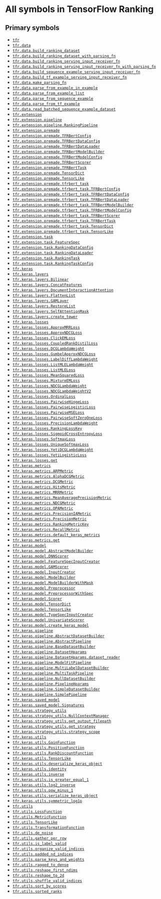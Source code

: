 # All symbols in TensorFlow Ranking

<!-- Insert buttons and diff -->

## Primary symbols

*   <a href="../tfr.md"><code>tfr</code></a>
*   <a href="../tfr/data.md"><code>tfr.data</code></a>
*   <a href="../tfr/data/build_ranking_dataset.md"><code>tfr.data.build_ranking_dataset</code></a>
*   <a href="../tfr/data/build_ranking_dataset_with_parsing_fn.md"><code>tfr.data.build_ranking_dataset_with_parsing_fn</code></a>
*   <a href="../tfr/data/build_ranking_serving_input_receiver_fn.md"><code>tfr.data.build_ranking_serving_input_receiver_fn</code></a>
*   <a href="../tfr/data/build_ranking_serving_input_receiver_fn_with_parsing_fn.md"><code>tfr.data.build_ranking_serving_input_receiver_fn_with_parsing_fn</code></a>
*   <a href="../tfr/data/build_sequence_example_serving_input_receiver_fn.md"><code>tfr.data.build_sequence_example_serving_input_receiver_fn</code></a>
*   <a href="../tfr/data/build_tf_example_serving_input_receiver_fn.md"><code>tfr.data.build_tf_example_serving_input_receiver_fn</code></a>
*   <a href="../tfr/data/make_parsing_fn.md"><code>tfr.data.make_parsing_fn</code></a>
*   <a href="../tfr/data/parse_from_example_in_example.md"><code>tfr.data.parse_from_example_in_example</code></a>
*   <a href="../tfr/data/parse_from_example_list.md"><code>tfr.data.parse_from_example_list</code></a>
*   <a href="../tfr/data/parse_from_sequence_example.md"><code>tfr.data.parse_from_sequence_example</code></a>
*   <a href="../tfr/data/parse_from_tf_example.md"><code>tfr.data.parse_from_tf_example</code></a>
*   <a href="../tfr/data/read_batched_sequence_example_dataset.md"><code>tfr.data.read_batched_sequence_example_dataset</code></a>
*   <a href="../tfr/extension.md"><code>tfr.extension</code></a>
*   <a href="../tfr/extension/pipeline.md"><code>tfr.extension.pipeline</code></a>
*   <a href="../tfr/extension/pipeline/RankingPipeline.md"><code>tfr.extension.pipeline.RankingPipeline</code></a>
*   <a href="../tfr/extension/premade.md"><code>tfr.extension.premade</code></a>
*   <a href="../tfr/extension/premade/TFRBertConfig.md"><code>tfr.extension.premade.TFRBertConfig</code></a>
*   <a href="../tfr/extension/premade/TFRBertDataConfig.md"><code>tfr.extension.premade.TFRBertDataConfig</code></a>
*   <a href="../tfr/extension/premade/TFRBertDataLoader.md"><code>tfr.extension.premade.TFRBertDataLoader</code></a>
*   <a href="../tfr/extension/premade/TFRBertModelBuilder.md"><code>tfr.extension.premade.TFRBertModelBuilder</code></a>
*   <a href="../tfr/extension/premade/TFRBertModelConfig.md"><code>tfr.extension.premade.TFRBertModelConfig</code></a>
*   <a href="../tfr/extension/premade/TFRBertScorer.md"><code>tfr.extension.premade.TFRBertScorer</code></a>
*   <a href="../tfr/extension/premade/TFRBertTask.md"><code>tfr.extension.premade.TFRBertTask</code></a>
*   <a href="../tfr/extension/premade/TensorDict.md"><code>tfr.extension.premade.TensorDict</code></a>
*   <a href="../tfr/keras/model/TensorLike.md"><code>tfr.extension.premade.TensorLike</code></a>
*   <a href="../tfr/extension/premade/tfrbert_task.md"><code>tfr.extension.premade.tfrbert_task</code></a>
*   <a href="../tfr/extension/premade/TFRBertConfig.md"><code>tfr.extension.premade.tfrbert_task.TFRBertConfig</code></a>
*   <a href="../tfr/extension/premade/TFRBertDataConfig.md"><code>tfr.extension.premade.tfrbert_task.TFRBertDataConfig</code></a>
*   <a href="../tfr/extension/premade/TFRBertDataLoader.md"><code>tfr.extension.premade.tfrbert_task.TFRBertDataLoader</code></a>
*   <a href="../tfr/extension/premade/TFRBertModelBuilder.md"><code>tfr.extension.premade.tfrbert_task.TFRBertModelBuilder</code></a>
*   <a href="../tfr/extension/premade/TFRBertModelConfig.md"><code>tfr.extension.premade.tfrbert_task.TFRBertModelConfig</code></a>
*   <a href="../tfr/extension/premade/TFRBertScorer.md"><code>tfr.extension.premade.tfrbert_task.TFRBertScorer</code></a>
*   <a href="../tfr/extension/premade/TFRBertTask.md"><code>tfr.extension.premade.tfrbert_task.TFRBertTask</code></a>
*   <a href="../tfr/extension/premade/TensorDict.md"><code>tfr.extension.premade.tfrbert_task.TensorDict</code></a>
*   <a href="../tfr/keras/model/TensorLike.md"><code>tfr.extension.premade.tfrbert_task.TensorLike</code></a>
*   <a href="../tfr/extension/task.md"><code>tfr.extension.task</code></a>
*   <a href="../tfr/extension/task/FeatureSpec.md"><code>tfr.extension.task.FeatureSpec</code></a>
*   <a href="../tfr/extension/task/RankingDataConfig.md"><code>tfr.extension.task.RankingDataConfig</code></a>
*   <a href="../tfr/extension/task/RankingDataLoader.md"><code>tfr.extension.task.RankingDataLoader</code></a>
*   <a href="../tfr/extension/task/RankingTask.md"><code>tfr.extension.task.RankingTask</code></a>
*   <a href="../tfr/extension/task/RankingTaskConfig.md"><code>tfr.extension.task.RankingTaskConfig</code></a>
*   <a href="../tfr/keras.md"><code>tfr.keras</code></a>
*   <a href="../tfr/keras/layers.md"><code>tfr.keras.layers</code></a>
*   <a href="../tfr/keras/layers/Bilinear.md"><code>tfr.keras.layers.Bilinear</code></a>
*   <a href="../tfr/keras/layers/ConcatFeatures.md"><code>tfr.keras.layers.ConcatFeatures</code></a>
*   <a href="../tfr/keras/layers/DocumentInteractionAttention.md"><code>tfr.keras.layers.DocumentInteractionAttention</code></a>
*   <a href="../tfr/keras/layers/FlattenList.md"><code>tfr.keras.layers.FlattenList</code></a>
*   <a href="../tfr/keras/layers/GAMLayer.md"><code>tfr.keras.layers.GAMLayer</code></a>
*   <a href="../tfr/keras/layers/RestoreList.md"><code>tfr.keras.layers.RestoreList</code></a>
*   <a href="../tfr/keras/layers/SelfAttentionMask.md"><code>tfr.keras.layers.SelfAttentionMask</code></a>
*   <a href="../tfr/keras/layers/create_tower.md"><code>tfr.keras.layers.create_tower</code></a>
*   <a href="../tfr/keras/losses.md"><code>tfr.keras.losses</code></a>
*   <a href="../tfr/keras/losses/ApproxMRRLoss.md"><code>tfr.keras.losses.ApproxMRRLoss</code></a>
*   <a href="../tfr/keras/losses/ApproxNDCGLoss.md"><code>tfr.keras.losses.ApproxNDCGLoss</code></a>
*   <a href="../tfr/keras/losses/ClickEMLoss.md"><code>tfr.keras.losses.ClickEMLoss</code></a>
*   <a href="../tfr/keras/losses/CoupledRankDistilLoss.md"><code>tfr.keras.losses.CoupledRankDistilLoss</code></a>
*   <a href="../tfr/keras/losses/DCGLambdaWeight.md"><code>tfr.keras.losses.DCGLambdaWeight</code></a>
*   <a href="../tfr/keras/losses/GumbelApproxNDCGLoss.md"><code>tfr.keras.losses.GumbelApproxNDCGLoss</code></a>
*   <a href="../tfr/keras/losses/LabelDiffLambdaWeight.md"><code>tfr.keras.losses.LabelDiffLambdaWeight</code></a>
*   <a href="../tfr/keras/losses/ListMLELambdaWeight.md"><code>tfr.keras.losses.ListMLELambdaWeight</code></a>
*   <a href="../tfr/keras/losses/ListMLELoss.md"><code>tfr.keras.losses.ListMLELoss</code></a>
*   <a href="../tfr/keras/losses/MeanSquaredLoss.md"><code>tfr.keras.losses.MeanSquaredLoss</code></a>
*   <a href="../tfr/keras/losses/MixtureEMLoss.md"><code>tfr.keras.losses.MixtureEMLoss</code></a>
*   <a href="../tfr/keras/losses/NDCGLambdaWeight.md"><code>tfr.keras.losses.NDCGLambdaWeight</code></a>
*   <a href="../tfr/keras/losses/NDCGLambdaWeightV2.md"><code>tfr.keras.losses.NDCGLambdaWeightV2</code></a>
*   <a href="../tfr/keras/losses/OrdinalLoss.md"><code>tfr.keras.losses.OrdinalLoss</code></a>
*   <a href="../tfr/keras/losses/PairwiseHingeLoss.md"><code>tfr.keras.losses.PairwiseHingeLoss</code></a>
*   <a href="../tfr/keras/losses/PairwiseLogisticLoss.md"><code>tfr.keras.losses.PairwiseLogisticLoss</code></a>
*   <a href="../tfr/keras/losses/PairwiseMSELoss.md"><code>tfr.keras.losses.PairwiseMSELoss</code></a>
*   <a href="../tfr/keras/losses/PairwiseSoftZeroOneLoss.md"><code>tfr.keras.losses.PairwiseSoftZeroOneLoss</code></a>
*   <a href="../tfr/keras/losses/PrecisionLambdaWeight.md"><code>tfr.keras.losses.PrecisionLambdaWeight</code></a>
*   <a href="../tfr/keras/losses/RankingLossKey.md"><code>tfr.keras.losses.RankingLossKey</code></a>
*   <a href="../tfr/keras/losses/SigmoidCrossEntropyLoss.md"><code>tfr.keras.losses.SigmoidCrossEntropyLoss</code></a>
*   <a href="../tfr/keras/losses/SoftmaxLoss.md"><code>tfr.keras.losses.SoftmaxLoss</code></a>
*   <a href="../tfr/keras/losses/UniqueSoftmaxLoss.md"><code>tfr.keras.losses.UniqueSoftmaxLoss</code></a>
*   <a href="../tfr/keras/losses/YetiDCGLambdaWeight.md"><code>tfr.keras.losses.YetiDCGLambdaWeight</code></a>
*   <a href="../tfr/keras/losses/YetiLogisticLoss.md"><code>tfr.keras.losses.YetiLogisticLoss</code></a>
*   <a href="../tfr/keras/losses/get.md"><code>tfr.keras.losses.get</code></a>
*   <a href="../tfr/keras/metrics.md"><code>tfr.keras.metrics</code></a>
*   <a href="../tfr/keras/metrics/ARPMetric.md"><code>tfr.keras.metrics.ARPMetric</code></a>
*   <a href="../tfr/keras/metrics/AlphaDCGMetric.md"><code>tfr.keras.metrics.AlphaDCGMetric</code></a>
*   <a href="../tfr/keras/metrics/DCGMetric.md"><code>tfr.keras.metrics.DCGMetric</code></a>
*   <a href="../tfr/keras/metrics/HitsMetric.md"><code>tfr.keras.metrics.HitsMetric</code></a>
*   <a href="../tfr/keras/metrics/MRRMetric.md"><code>tfr.keras.metrics.MRRMetric</code></a>
*   <a href="../tfr/keras/metrics/MeanAveragePrecisionMetric.md"><code>tfr.keras.metrics.MeanAveragePrecisionMetric</code></a>
*   <a href="../tfr/keras/metrics/NDCGMetric.md"><code>tfr.keras.metrics.NDCGMetric</code></a>
*   <a href="../tfr/keras/metrics/OPAMetric.md"><code>tfr.keras.metrics.OPAMetric</code></a>
*   <a href="../tfr/keras/metrics/PrecisionIAMetric.md"><code>tfr.keras.metrics.PrecisionIAMetric</code></a>
*   <a href="../tfr/keras/metrics/PrecisionMetric.md"><code>tfr.keras.metrics.PrecisionMetric</code></a>
*   <a href="../tfr/keras/metrics/RankingMetricKey.md"><code>tfr.keras.metrics.RankingMetricKey</code></a>
*   <a href="../tfr/keras/metrics/RecallMetric.md"><code>tfr.keras.metrics.RecallMetric</code></a>
*   <a href="../tfr/keras/metrics/default_keras_metrics.md"><code>tfr.keras.metrics.default_keras_metrics</code></a>
*   <a href="../tfr/keras/metrics/get.md"><code>tfr.keras.metrics.get</code></a>
*   <a href="../tfr/keras/model.md"><code>tfr.keras.model</code></a>
*   <a href="../tfr/keras/model/AbstractModelBuilder.md"><code>tfr.keras.model.AbstractModelBuilder</code></a>
*   <a href="../tfr/keras/model/DNNScorer.md"><code>tfr.keras.model.DNNScorer</code></a>
*   <a href="../tfr/keras/model/FeatureSpecInputCreator.md"><code>tfr.keras.model.FeatureSpecInputCreator</code></a>
*   <a href="../tfr/keras/model/GAMScorer.md"><code>tfr.keras.model.GAMScorer</code></a>
*   <a href="../tfr/keras/model/InputCreator.md"><code>tfr.keras.model.InputCreator</code></a>
*   <a href="../tfr/keras/model/ModelBuilder.md"><code>tfr.keras.model.ModelBuilder</code></a>
*   <a href="../tfr/keras/model/ModelBuilderWithMask.md"><code>tfr.keras.model.ModelBuilderWithMask</code></a>
*   <a href="../tfr/keras/model/Preprocessor.md"><code>tfr.keras.model.Preprocessor</code></a>
*   <a href="../tfr/keras/model/PreprocessorWithSpec.md"><code>tfr.keras.model.PreprocessorWithSpec</code></a>
*   <a href="../tfr/keras/model/Scorer.md"><code>tfr.keras.model.Scorer</code></a>
*   <a href="../tfr/keras/model/TensorDict.md"><code>tfr.keras.model.TensorDict</code></a>
*   <a href="../tfr/keras/model/TensorLike.md"><code>tfr.keras.model.TensorLike</code></a>
*   <a href="../tfr/keras/model/TypeSpecInputCreator.md"><code>tfr.keras.model.TypeSpecInputCreator</code></a>
*   <a href="../tfr/keras/model/UnivariateScorer.md"><code>tfr.keras.model.UnivariateScorer</code></a>
*   <a href="../tfr/keras/model/create_keras_model.md"><code>tfr.keras.model.create_keras_model</code></a>
*   <a href="../tfr/keras/pipeline.md"><code>tfr.keras.pipeline</code></a>
*   <a href="../tfr/keras/pipeline/AbstractDatasetBuilder.md"><code>tfr.keras.pipeline.AbstractDatasetBuilder</code></a>
*   <a href="../tfr/keras/pipeline/AbstractPipeline.md"><code>tfr.keras.pipeline.AbstractPipeline</code></a>
*   <a href="../tfr/keras/pipeline/BaseDatasetBuilder.md"><code>tfr.keras.pipeline.BaseDatasetBuilder</code></a>
*   <a href="../tfr/keras/pipeline/DatasetHparams.md"><code>tfr.keras.pipeline.DatasetHparams</code></a>
*   <a href="../tfr/keras/pipeline/DatasetHparams/dataset_reader.md"><code>tfr.keras.pipeline.DatasetHparams.dataset_reader</code></a>
*   <a href="../tfr/keras/pipeline/ModelFitPipeline.md"><code>tfr.keras.pipeline.ModelFitPipeline</code></a>
*   <a href="../tfr/keras/pipeline/MultiLabelDatasetBuilder.md"><code>tfr.keras.pipeline.MultiLabelDatasetBuilder</code></a>
*   <a href="../tfr/keras/pipeline/MultiTaskPipeline.md"><code>tfr.keras.pipeline.MultiTaskPipeline</code></a>
*   <a href="../tfr/keras/pipeline/NullDatasetBuilder.md"><code>tfr.keras.pipeline.NullDatasetBuilder</code></a>
*   <a href="../tfr/keras/pipeline/PipelineHparams.md"><code>tfr.keras.pipeline.PipelineHparams</code></a>
*   <a href="../tfr/keras/pipeline/SimpleDatasetBuilder.md"><code>tfr.keras.pipeline.SimpleDatasetBuilder</code></a>
*   <a href="../tfr/keras/pipeline/SimplePipeline.md"><code>tfr.keras.pipeline.SimplePipeline</code></a>
*   <a href="../tfr/keras/saved_model.md"><code>tfr.keras.saved_model</code></a>
*   <a href="../tfr/keras/saved_model/Signatures.md"><code>tfr.keras.saved_model.Signatures</code></a>
*   <a href="../tfr/keras/strategy_utils.md"><code>tfr.keras.strategy_utils</code></a>
*   <a href="../tfr/keras/strategy_utils/NullContextManager.md"><code>tfr.keras.strategy_utils.NullContextManager</code></a>
*   <a href="../tfr/keras/strategy_utils/get_output_filepath.md"><code>tfr.keras.strategy_utils.get_output_filepath</code></a>
*   <a href="../tfr/keras/strategy_utils/get_strategy.md"><code>tfr.keras.strategy_utils.get_strategy</code></a>
*   <a href="../tfr/keras/strategy_utils/strategy_scope.md"><code>tfr.keras.strategy_utils.strategy_scope</code></a>
*   <a href="../tfr/keras/utils.md"><code>tfr.keras.utils</code></a>
*   <a href="../tfr/keras/utils/GainFunction.md"><code>tfr.keras.utils.GainFunction</code></a>
*   <a href="../tfr/keras/utils/GainFunction.md"><code>tfr.keras.utils.PositiveFunction</code></a>
*   <a href="../tfr/keras/utils/GainFunction.md"><code>tfr.keras.utils.RankDiscountFunction</code></a>
*   <a href="../tfr/keras/model/TensorLike.md"><code>tfr.keras.utils.TensorLike</code></a>
*   <a href="../tfr/keras/utils/deserialize_keras_object.md"><code>tfr.keras.utils.deserialize_keras_object</code></a>
*   <a href="../tfr/keras/utils/identity.md"><code>tfr.keras.utils.identity</code></a>
*   <a href="../tfr/keras/utils/inverse.md"><code>tfr.keras.utils.inverse</code></a>
*   <a href="../tfr/keras/utils/is_greater_equal_1.md"><code>tfr.keras.utils.is_greater_equal_1</code></a>
*   <a href="../tfr/keras/utils/log2_inverse.md"><code>tfr.keras.utils.log2_inverse</code></a>
*   <a href="../tfr/keras/utils/pow_minus_1.md"><code>tfr.keras.utils.pow_minus_1</code></a>
*   <a href="../tfr/keras/utils/serialize_keras_object.md"><code>tfr.keras.utils.serialize_keras_object</code></a>
*   <a href="../tfr/keras/utils/symmetric_log1p.md"><code>tfr.keras.utils.symmetric_log1p</code></a>
*   <a href="../tfr/utils.md"><code>tfr.utils</code></a>
*   <a href="../tfr/utils/LossFunction.md"><code>tfr.utils.LossFunction</code></a>
*   <a href="../tfr/utils/LossFunction.md"><code>tfr.utils.MetricFunction</code></a>
*   <a href="../tfr/keras/model/TensorLike.md"><code>tfr.utils.TensorLike</code></a>
*   <a href="../tfr/keras/utils/GainFunction.md"><code>tfr.utils.TransformationFunction</code></a>
*   <a href="../tfr/utils/de_noise.md"><code>tfr.utils.de_noise</code></a>
*   <a href="../tfr/utils/gather_per_row.md"><code>tfr.utils.gather_per_row</code></a>
*   <a href="../tfr/utils/is_label_valid.md"><code>tfr.utils.is_label_valid</code></a>
*   <a href="../tfr/utils/organize_valid_indices.md"><code>tfr.utils.organize_valid_indices</code></a>
*   <a href="../tfr/utils/padded_nd_indices.md"><code>tfr.utils.padded_nd_indices</code></a>
*   <a href="../tfr/utils/parse_keys_and_weights.md"><code>tfr.utils.parse_keys_and_weights</code></a>
*   <a href="../tfr/utils/ragged_to_dense.md"><code>tfr.utils.ragged_to_dense</code></a>
*   <a href="../tfr/utils/reshape_first_ndims.md"><code>tfr.utils.reshape_first_ndims</code></a>
*   <a href="../tfr/utils/reshape_to_2d.md"><code>tfr.utils.reshape_to_2d</code></a>
*   <a href="../tfr/utils/shuffle_valid_indices.md"><code>tfr.utils.shuffle_valid_indices</code></a>
*   <a href="../tfr/utils/sort_by_scores.md"><code>tfr.utils.sort_by_scores</code></a>
*   <a href="../tfr/utils/sorted_ranks.md"><code>tfr.utils.sorted_ranks</code></a>
